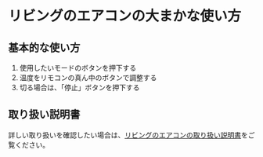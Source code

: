 # リビングのエアコンの大まかな使い方

## 基本的な使い方
1. 使用したいモードのボタンを押下する
2. 温度をリモコンの真ん中のボタンで調整する
3. 切る場合は、「停止」ボタンを押下する

## 取り扱い説明書
詳しい取り扱いを確認したい場合は、[リビングのエアコンの取り扱い説明書](https://www.fujitsu-general.com/jp/support/downloads/data/aircon/manual/ope-21-9319220642-02-dl-22-25-28-40-56.pdf)をご覧ください。
